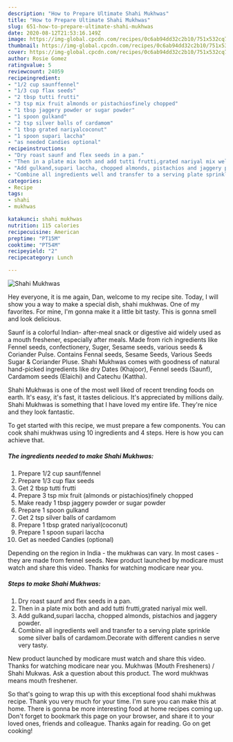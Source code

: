 ```yaml
---
description: "How to Prepare Ultimate Shahi Mukhwas"
title: "How to Prepare Ultimate Shahi Mukhwas"
slug: 651-how-to-prepare-ultimate-shahi-mukhwas
date: 2020-08-12T21:53:16.149Z
image: https://img-global.cpcdn.com/recipes/0c6ab94dd32c2b10/751x532cq70/shahi-mukhwas-recipe-main-photo.jpg
thumbnail: https://img-global.cpcdn.com/recipes/0c6ab94dd32c2b10/751x532cq70/shahi-mukhwas-recipe-main-photo.jpg
cover: https://img-global.cpcdn.com/recipes/0c6ab94dd32c2b10/751x532cq70/shahi-mukhwas-recipe-main-photo.jpg
author: Rosie Gomez
ratingvalue: 5
reviewcount: 24059
recipeingredient:
- "1/2 cup saunffennel"
- "1/3 cup flax seeds"
- "2 tbsp tutti frutti"
- "3 tsp mix fruit almonds or pistachiosfinely chopped"
- "1 tbsp jaggery powder or sugar powder"
- "1 spoon gulkand"
- "2 tsp silver balls of cardamom"
- "1 tbsp grated nariyalcoconut"
- "1 spoon supari laccha"
- "as needed Candies optional"
recipeinstructions:
- "Dry roast saunf and flex seeds in a pan."
- "Then in a plate mix both and add tutti frutti,grated nariyal mix well."
- "Add gulkand,supari laccha, chopped almonds, pistachios and jaggery powder."
- "Combine all ingredients well and transfer to a serving plate sprinkle some silver balls of cardamom.Decorate with different candies n serve very tasty."
categories:
- Recipe
tags:
- shahi
- mukhwas

katakunci: shahi mukhwas 
nutrition: 115 calories
recipecuisine: American
preptime: "PT15M"
cooktime: "PT54M"
recipeyield: "2"
recipecategory: Lunch

---
```



![Shahi Mukhwas](https://img-global.cpcdn.com/recipes/0c6ab94dd32c2b10/751x532cq70/shahi-mukhwas-recipe-main-photo.jpg)

Hey everyone, it is me again, Dan, welcome to my recipe site. Today, I will show you a way to make a special dish, shahi mukhwas. One of my favorites. For mine, I'm gonna make it a little bit tasty. This is gonna smell and look delicious.

Saunf is a colorful Indian- after-meal snack or digestive aid widely used as a mouth freshener, especially after meals. Made from rich ingredients like Fennel seeds, confectionery, Suger, Sesame seeds, various seeds &amp; Coriander Pulse. Contains Fennal seeds, Sesame Seeds, Various Seeds Sugar &amp; Coriander Pluse. Shahi Mukhwas comes with goodness of natural hand-picked ingredients like dry Dates (Khajoor), Fennel seeds (Saunf), Cardamom seeds (Elaichi) and Catechu (Kattha).

Shahi Mukhwas is one of the most well liked of recent trending foods on earth. It's easy, it's fast, it tastes delicious. It's appreciated by millions daily. Shahi Mukhwas is something that I have loved my entire life. They're nice and they look fantastic.


To get started with this recipe, we must prepare a few components. You can cook shahi mukhwas using 10 ingredients and 4 steps. Here is how you can achieve that.

<!--inarticleads1-->

##### The ingredients needed to make Shahi Mukhwas:

1. Prepare 1/2 cup saunf/fennel
1. Prepare 1/3 cup flax seeds
1. Get 2 tbsp tutti frutti
1. Prepare 3 tsp mix fruit (almonds or pistachios)finely chopped
1. Make ready 1 tbsp jaggery powder or sugar powder
1. Prepare 1 spoon gulkand
1. Get 2 tsp silver balls of cardamom
1. Prepare 1 tbsp grated nariyal(coconut)
1. Prepare 1 spoon supari laccha
1. Get as needed Candies (optional)


Depending on the region in India - the mukhwas can vary. In most cases - they are made from fennel seeds. New product launched by modicare must watch and share this video. Thanks for watching modicare near you. 

<!--inarticleads2-->

##### Steps to make Shahi Mukhwas:

1. Dry roast saunf and flex seeds in a pan.
1. Then in a plate mix both and add tutti frutti,grated nariyal mix well.
1. Add gulkand,supari laccha, chopped almonds, pistachios and jaggery powder.
1. Combine all ingredients well and transfer to a serving plate sprinkle some silver balls of cardamom.Decorate with different candies n serve very tasty.


New product launched by modicare must watch and share this video. Thanks for watching modicare near you. Mukhwas (Mouth Fresheners) / Shahi Mukwas. Ask a question about this product. The word mukhwas means mouth freshener. 

So that's going to wrap this up with this exceptional food shahi mukhwas recipe. Thank you very much for your time. I'm sure you can make this at home. There is gonna be more interesting food at home recipes coming up. Don't forget to bookmark this page on your browser, and share it to your loved ones, friends and colleague. Thanks again for reading. Go on get cooking!
